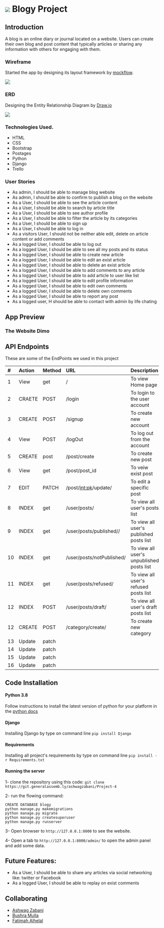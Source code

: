 # ![](https://ga-dash.s3.amazonaws.com/production/assets/logo-9f88ae6c9c3871690e33280fcf557f33.png) Blogy Project 

## Introduction
A blog is an online diary or journal located on a website. Users can create their own blog and post content that typically articles or sharing any information with others for engaging with them.

### Wireframe
Started the app by designing its layout framework by <a href= 'https://wireframepro.mockflow.com/'>mockflow</a>. 

<img src="img/frame.png">

### ERD
Designing the Entity Relationship Diagram by <a href= 'https://app.diagrams.net/'>Draw.io</a>

<img src="img/erd.png">

### Technologies Used.
* HTML
* CSS
* Bootstrap
* Postages 
* Python 
* Django 
* Trello

### User Stories
* As admin, I should be able to manage blog website
* As admin, I should be able to confirm to publish a blog on the website
* As a User, I should be able to see the article content
* As a User, I should be able to search by article title
* As a User, I should be able to see author profile
* As a User, I should be able to filter the article by its categories
* As a User, I should be able to sign up
* As a User, I should be able to log in
* As a visitors User, I should not be neither able edit, delete on article content or add comments
* As a logged User, I should be able to log out
* As a logged User, I should be able to see all my posts and its status   
* As a logged User, I should be able to create new article
* As a logged User, I should be able to edit an exist article
* As a logged User, I should be able to delete an exist article
* As a logged User, I should be able to add comments to any article
* As a logged User, I should be able to add article to user like list
* As a logged User, I should be able to edit profile information
* As a logged User, I should be able to edit own comments
* As a logged User, I should be able to delete own comments
* As a logged User, I should be able to report any post
* As a logged user, H should be able to contact with admin by life chating

## App Preview
### The Website Dimo 

## API Endpoints
These are some of the EndPoints we used in this project

| #  |  Action  |  Method |  URL  |  Description  |
| :------------ | :------------ | :------------ | :------------ | :------------ |
|   1| View  | get  | / | To view Home page|
|   2|  CRAETE | POST  |   /login |  To login to the user account|
|   3| CREATE | POST  |/signup   | To create new account|
|   4| View | POST  |/logOut   | To log out from the account|
|   5| CREATE  | post  | /post/create | To create new post|
|   6| View | get  | /post/post_id | To veiw exist post|
|   7| EDIT | PATCH  | /post/<int:pk>/update/  | To edit a specific post|
|   8|   INDEX | get  |  /user/posts/|  To view all user's posts list|
|   9|   INDEX |get   |  /user/posts/published// | To view all user's published posts list | 
|   10|    INDEX |get   | /user/posts/notPublished/  | To view all user's unpublished posts list |
|   11|    INDEX |get   | /user/posts/refused/  | To view all user's refused posts list|
|   12|    INDEX |POST   |  /user/posts/draft/ | To view all user's draft posts list|
|   12|    CREATE |POST   |  /category/create/ | To create new category|
|   13|    Update |patch   |   | |
|   14|    Update |patch   |   | |
|   15|    Update |patch   |   | |
|   16|    Update |patch   |   | |

## Code Installation
#### Python 3.8
Follow instructions to install the latest version of python for your platform in the <a href= 'https://docs.python.org/3/using/unix.html#getting-and-installing-the-latest-version-of-python' target="_blank"> python docs </a> 
#### Django 
Installing Django by type on command line `pip install Django` 
#### Requirements 
Installing all project's requirements by type on command line `pip install -r Requirements.txt` 

#### Running the server
1- clone the repository using this code:
`git clone https://git.generalassemb.ly/ashwagzabani/Project-4`

2- run the flowing command:
```
CREATE DATABASE blogy
python manage.py makemigrations
python manage.py migrate
python manage.py createsuperuser
python manage.py runserver
```
3- Open browser to `http://127.0.0.1:8000` to see the website.

4- Open a tab to `http://127.0.0.1:8000/admin/` to open the admin panel and add some data.


## Future Features:
- As a User, I should be able to share any articles via social networking like: twitter or Facebook
- As a logged User, I should be able to replay on exist comments

## Collaborating
- <a href= 'https://git.generalassemb.ly/ashwagzabani'>Ashwag Zabani</a>
- <a href='https://git.generalassemb.ly/bushra-mulla'>Bushra Mulla</a>
- <a href= 'https://git.generalassemb.ly/fatmahhelal'>Fatimah Alhelal</a>

